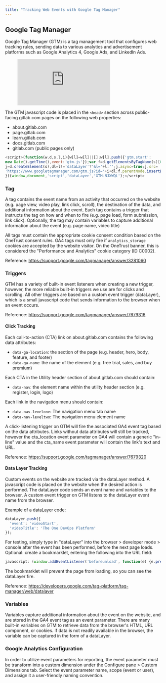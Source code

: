 ```yaml
---
title: "Tracking Web Events with Google Tag Manager"
---
```


## Google Tag Manager

Google Tag Manager (GTM) is a tag management tool that configures web tracking rules, sending data to various analytics and advertisement platforms such as Google Analytics 4, Google Ads, and LinkedIn Ads.

<!-- blank line -->
<figure class="video_container">
  <iframe src="https://www.youtube.com/embed/89ocZ61y9jI" frameborder="0" allowfullscreen="true"> </iframe>
</figure>
<!-- blank line -->

The GTM javascript code is placed in the `<head>` section across public-facing gitlab.com pages on the following web properties:

- about.gitlab.com
- page.gitlab.com
- learn.gitlab.com
- docs.gitlab.com
- gitlab.com (public pages only)

```js
<script>(function(w,d,s,l,i){w[l]=w[l]||[];w[l].push({'gtm.start':
new Date().getTime(),event:'gtm.js'});var f=d.getElementsByTagName(s)[0],
j=d.createElement(s),dl=l!='dataLayer'?'&l='+l:'';j.async=true;j.src=
'https://www.googletagmanager.com/gtm.js?id='+i+dl;f.parentNode.insertBefore(j,f);
})(window,document,'script','dataLayer','GTM-NJXWQL');</script>
```

### Tag

A tag contains the event name from an activity that occurred on the website (e.g. page view, video play, link click, scroll), the destination of the data, and additional information about the event. Each tag contains a trigger that instructs the tag on how and when to fire (e.g. page load, form submission, link click). Optionally, the tag may contain variables to capture additional information about the event (e.g. page name, video title)

All tags must contain the appropriate cookie consent condition based on the OneTrust consent rules. GA4 tags must only fire if `analytics_storage` cookies are accepted by the website visitor. On the OneTrust banner, this is considered the "Performance and Analytics" cookie category (ID C0002).

Reference: https://support.google.com/tagmanager/answer/3281060

### Triggers

GTM has a variety of built-in event listeners when creating a new trigger, however, the more reliable built-in triggers we use are for clicks and scrolling. All other triggers are based on a custom event trigger (dataLayer), which is a small javascript code that sends information to the browser when an event occurs.

Reference: https://support.google.com/tagmanager/answer/7679316

#### Click Tracking

Each call-to-action (CTA) link on about.gitlab.com contains the following data attributes:

- `data-ga-location`: the section of the page (e.g. header, hero, body, feature, and footer)
- `data-ga-name`: the name of the element (e.g. free trial, sales, and buy premium)

Each CTA in the Utility header section of about.gitlab.com should contain:

- `data-nav`: the element name within the utility header section (e.g. register, login, logo)

Each link in the navigation menu should contain:

- `data-nav-levelone`: The navigation menu tab name
- `data-nav-leveltwo`: The navigation menu element name

A click-listening trigger on GTM will fire the associated GA4 event tag based on the data attributes. Links without data attributes will still be tracked, however the cta_location event parameter on GA4 will contain a generic "in-line" value and the cta_name event parameter will contain the link's text and URL.

Reference: https://support.google.com/tagmanager/answer/7679320

#### Data Layer Tracking

Custom events on the website are tracked via the dataLayer method. A javascript code is placed on the website when the desired action is performed. The dataLayer code sends an event name and variables to the browser. A custom event trigger on GTM listens to the dataLayer event name from the browser.

Example of a dataLayer code:

```js
dataLayer.push({
  'event': 'videoStart',
  'videoTitle': 'The One DevOps Platform'
});
```

For testing, simply type in "dataLayer" into the browser > developer mode > console after the event has been performed, before the next page loads. Optional: create a bookmarklet, entering the following into the URL field:

```js
javascript: (window.addEventListener('beforeunload', function(e) {e.preventDefault();e.returnValue = '';}));
```

The bookmarklet will prevent the page from loading, so you can see the dataLayer fire.

Reference: https://developers.google.com/tag-platform/tag-manager/web/datalayer

### Variables

Variables capture additional information about the event on the website, and are stored in the GA4 event tag as an event parameter. There are many built-in variables on GTM to retrieve data from the browser's HTML, URL component, or cookies. If data is not readily available in the browser, the variable can be captured in the form of a dataLayer.

### Google Analytics Configuration

In order to utilize event parameters for reporting, the event parameter must be transform into a custom dimension under the Configure pane > Custom Dimensions tab. Select the event parameter name, scope (event or user), and assign it a user-friendly naming convention.
